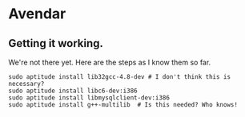 # Avendar

## Getting it working.

We're not there yet. Here are the steps as I know them so far.


```
sudo aptitude install lib32gcc-4.8-dev # I don't think this is necessary?
sudo aptitude install libc6-dev:i386
sudo aptitude install libmysqlclient-dev:i386
sudo aptitude install g++-multilib  # Is this needed? Who knows!

```

